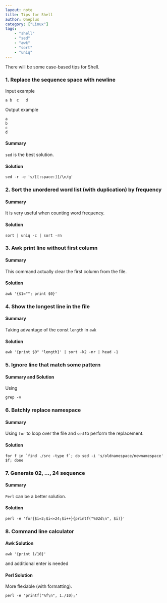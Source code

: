 ```yaml
---
layout: note
title: Tips for Shell
author: Oneplus
category: ["Linux"]
tags:
    - "shell"
    - "sed"
    - "awk"
    - "sort"
    - "uniq"
---
```


There will be some case-based tips for Shell.

### 1. Replace the sequence space with newline

Input example

~~~
a b  c   d
~~~

Output example

~~~
a
b
c
d
~~~

#### Summary

`sed` is the best solution.

#### Solution

~~~
sed -r -e 's/[[:space:]]/\n/g'
~~~

### 2. Sort the unordered word list (with duplication) by frequency

#### Summary

It is very useful when counting word frequency.

#### Solution

~~~
sort | uniq -c | sort -rn
~~~

### 3. Awk print line without first column

#### Summary

This command actually clear the first column from the file.

#### Solution

~~~
awk '{$1=""; print $0}'
~~~

### 4. Show the longest line in the file

#### Summary

Taking advantage of the const `length` in `awk`

#### Solution

~~~
awk '{print $0" "length}' | sort -k2 -nr | head -1
~~~

### 5. Ignore line that match some pattern

#### Summary and Solution

Using

~~~
grep -v
~~~

### 6. Batchly replace namespace

#### Summary

Using `for` to loop over the file and `sed` to perform the replacement.

#### Solution

~~~
for f in `find ./src -type f`; do sed -i 's/oldnamespace/newnamespace' $f; done
~~~

### 7. Generate 02, ..., 24 sequence


#### Summary

`Perl` can be a better solution.

#### Solution

~~~
perl -e 'for{$i=2;$i<=24;$i++}{printf("%02d\n", $i)}'
~~~

### 8. Command line calculator

#### Awk Solution

~~~
awk '{print 1/10}'
~~~

and additional enter is needed

#### Perl Solution

More flexiable (with formatting).

~~~
perl -e 'printf("%f\n", 1./10);'
~~~
